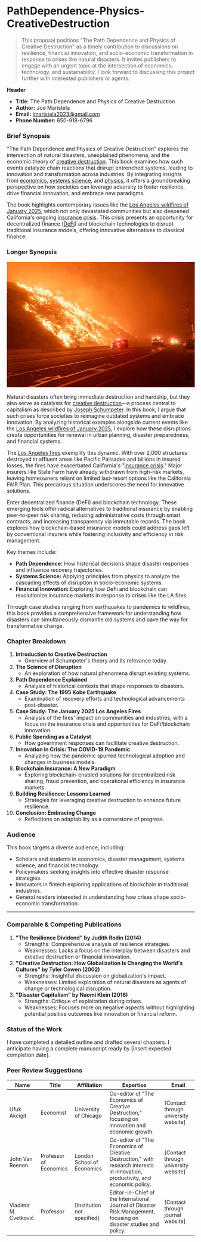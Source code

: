 # PathDependence-Physics-CreativeDestruction

> This proposal positions "The Path Dependence and Physics of Creative Destruction" as a timely contribution to discussions on resilience, financial innovation, and socio-economic transformation in response to crises like natural disasters. It invites publishers to engage with an urgent topic at the intersection of economics, technology, and sustainability. I look forward to discussing this project further with interested publishers or agents.

**Header**

* **Title:** The Path Dependence and Physics of Creative Destruction
* **Author:** Joe Maristela
* **Email:** jmaristela2023@gmail.com
* **Phone Number:** 650-918-6796

### Brief Synopsis

"The Path Dependence and Physics of Creative Destruction" explores the intersection of natural disasters, unexplained phenomena, and the economic theory of [creative destruction](../joes_notes/misc/creative_destruction.md). This book examines how such events catalyze chain reactions that disrupt entrenched systems, leading to innovation and transformation across industries. By integrating insights from [economics](../joes_notes/misc/measurable_outcomes.md), [systems science](../joes_notes/misc/systems_science.md), and [physics](../joes_notes/physics/physics.md), it offers a groundbreaking perspective on how societies can leverage adversity to foster resilience, drive financial innovation, and embrace new paradigms.

The book highlights contemporary issues like the [Los Angeles wildfires of January 2025](../joes_notes/misc/los_angeles_wildfires_2025.md), which not only devastated communities but also deepened California's ongoing [insurance crisis](broken-reference). This crisis presents an opportunity for decentralized finance ([DeFi](../joes_notes/crypto/defi.md)) and blockchain technologies to disrupt traditional insurance models, offering innovative alternatives to classical finance.

### Longer Synopsis

![alt text](../../LITERARY_PRODUCTS/BOOKS/image.png)

Natural disasters often bring immediate destruction and hardship, but they also serve as catalysts for [creative destruction](../joes_notes/misc/creative_destruction.md)—a process central to capitalism as described by [Joseph Schumpeter](broken-reference). In this book, I argue that such crises force societies to reimagine outdated systems and embrace innovation. By analyzing historical examples alongside current events like the [Los Angeles wildfires of January 2025](../joes_notes/misc/los_angeles_wildfires_2025.md), I explore how these disruptions create opportunities for renewal in urban planning, disaster preparedness, and financial systems.

The [Los Angeles fires](../joes_notes/misc/los_angeles_wildfires_2025.md) exemplify this dynamic. With over 2,000 structures destroyed in affluent areas like Pacific Palisades and billions in insured losses, the fires have exacerbated California's "[insurance crisis](broken-reference)." Major insurers like State Farm have already withdrawn from high-risk markets, leaving homeowners reliant on limited last-resort options like the California FAIR Plan. This precarious situation underscores the need for innovative solutions.

Enter decentralized finance (DeFi) and blockchain technology. These emerging tools offer radical alternatives to traditional insurance by enabling peer-to-peer risk sharing, reducing administrative costs through smart contracts, and increasing transparency via immutable records. The book explores how blockchain-based insurance models could address gaps left by conventional insurers while fostering inclusivity and efficiency in risk management.

Key themes include:

* **Path Dependence:** How historical decisions shape disaster responses and influence recovery trajectories.
* **Systems Science:** Applying principles from physics to analyze the cascading effects of disruption in socio-economic systems.
* **Financial Innovation:** Exploring how DeFi and blockchain can revolutionize insurance markets in response to crises like the LA fires.

Through case studies ranging from earthquakes to pandemics to wildfires, this book provides a comprehensive framework for understanding how disasters can simultaneously dismantle old systems and pave the way for transformative change.

### Chapter Breakdown

1. **Introduction to Creative Destruction**
   * Overview of Schumpeter's theory and its relevance today.
2. **The Science of Disruption**
   * An exploration of how natural phenomena disrupt existing systems.
3. **Path Dependence Explained**
   * Analysis of historical contexts that shape responses to disasters.
4. **Case Study: The 1995 Kobe Earthquake**
   * Examination of recovery efforts and technological advancements post-disaster.
5. **Case Study: The January 2025 Los Angeles Fires**
   * Analysis of the fires' impact on communities and industries, with a focus on the insurance crisis and opportunities for DeFi/blockchain innovation.
6. **Public Spending as a Catalyst**
   * How government responses can facilitate creative destruction.
7. **Innovation in Crisis: The COVID-19 Pandemic**
   * Analyzing how the pandemic spurred technological adoption and changes in business models.
8. **Blockchain Insurance: A New Paradigm**
   * Exploring blockchain-enabled solutions for decentralized risk sharing, fraud prevention, and operational efficiency in insurance markets.
9. **Building Resilience: Lessons Learned**
   * Strategies for leveraging creative destruction to enhance future resilience.
10. **Conclusion: Embracing Change**
    * Reflections on adaptability as a cornerstone of progress.

### Audience

This book targets a diverse audience, including:

* Scholars and students in economics, disaster management, systems science, and financial technology.
* Policymakers seeking insights into effective disaster response strategies.
* Innovators in fintech exploring applications of blockchain in traditional industries.
* General readers interested in understanding how crises shape socio-economic transformation.

***

### Comparable & Competing Publications

1. **"The Resilience Dividend" by Judith Rodin (2014)**
   * Strengths: Comprehensive analysis of resilience strategies.
   * Weaknesses: Lacks a focus on the interplay between disasters and creative destruction or financial innovation.
2. **"Creative Destruction: How Globalization Is Changing the World's Cultures" by Tyler Cowen (2002)**
   * Strengths: Insightful discussion on globalization's impact.
   * Weaknesses: Limited exploration of natural disasters as agents of change or technological disruption.
3. **"Disaster Capitalism" by Naomi Klein (2016)**
   * Strengths: Critique of exploitation during crises.
   * Weaknesses: Focuses more on negative aspects without highlighting potential positive outcomes like innovation or financial reform.

### Status of the Work

I have completed a detailed outline and drafted several chapters. I anticipate having a complete manuscript ready by \[insert expected completion date].

### Peer Review Suggestions

| Name                  | Title                  | Affiliation                  | Expertise                                                                                                                       | Email                                 |
| --------------------- | ---------------------- | ---------------------------- | ------------------------------------------------------------------------------------------------------------------------------- | ------------------------------------- |
| Ufuk Akcigit          | Economist              | University of Chicago        | Co-editor of "The Economics of Creative Destruction," focusing on innovation and economic growth.                               | \[Contact through university website] |
| John Van Reenen       | Professor of Economics | London School of Economics   | Co-editor of "The Economics of Creative Destruction," with research interests in innovation, productivity, and economic policy. | \[Contact through university website] |
| Vladimir M. Cvetković | Professor              | \[Institution not specified] | Editor-in-Chief of the International Journal of Disaster Risk Management, focusing on disaster studies and policy.              | \[Contact through journal website]    |

